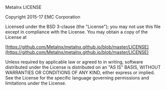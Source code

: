 Metalnx LICENSE

Copyright 2015-17 EMC Corporation

Licensed under the BSD 3-clause (the "License");
you may not use this file except in compliance with the License.
You may obtain a copy of the License at

[https://github.com/Metalnx/metalnx.github.io/blob/master/LICENSE](https://github.com/Metalnx/metalnx.github.io/blob/master/LICENSE)

Unless required by applicable law or agreed to in writing, software
distributed under the License is distributed on an "AS IS" BASIS,
WITHOUT WARRANTIES OR CONDITIONS OF ANY KIND, either express or implied.
See the License for the specific language governing permissions and
limitations under the License.



